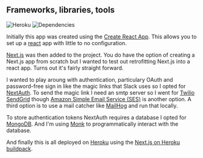 ## Frameworks, libraries, tools

![Heroku](https://heroku-badge.herokuapp.com/?app=shayoo-goals) ![Dependencies](https://david-dm.org/garyboyle/nextjs-nextauth-monk-react.svg)

Initially this app was created using the [Create React App](https://github.com/facebook/create-react-app). This allows you to set up a [react](https://reactjs.org/) app with little to no configuration.

[Next.js](https://nextjs.org/) was then added to the project. You do have the option of creating a Next.js app from scratch but I wanted to test out retrofitting Next.js into a react app. Turns out it's fairly straight forward.

I wanted to play aroung with authentication, particulary OAuth and password-free sign in like the magic links that Slack uses so I opted for [NextAuth](https://next-auth.js.org/). To send the magic link I need an smtp server so I went for [Twilio SendGrid](https://sendgrid.com/) though [Amazon Simple Email Service (SES)](https://aws.amazon.com/ses/) is another option. A third option is to use a mail catcher like [MailHog](https://github.com/mailhog/MailHog) and run that locally.

To store authentication tokens NextAuth requires a database I opted for [MongoDB](https://www.mongodb.com/). And I'm using [Monk](https://github.com/Automattic/monk) to programmatically interact with the database.

And finally this is all deployed on [Heroku](https://dashboard.heroku.com/) using the [Next.js on Heroku buildpack](https://elements.heroku.com/buildpacks/mars/heroku-nextjs).
